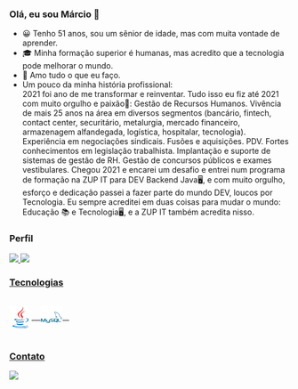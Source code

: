 ### Olá, eu sou Márcio 👋

<ul>
<li> 😀 Tenho 51 anos, sou um sênior de idade, mas com muita vontade de aprender. </li>
<li> 🎓 Minha formação superior é humanas, mas acredito que a tecnologia pode melhorar o mundo. </li>
<li> 🥰 Amo tudo o que eu faço. </li>
</li>
 <li> Um pouco da minha história profissional:</li>
2021 foi ano de me transformar e reinventar.
Tudo isso eu fiz até 2021 com muito orgulho e paixão🥰:
Gestão de Recursos Humanos. Vivência de mais 25 anos na área em diversos segmentos (bancário, fintech, contact center, securitário, metalurgia, mercado financeiro, armazenagem alfandegada, logística, hospitalar, tecnologia). Experiência em negociações sindicais. Fusões e aquisições. PDV. Fortes conhecimentos em legislação trabalhista. Implantação e suporte de sistemas de gestão de RH. Gestão de concursos públicos e exames vestibulares.
Chegou 2021 e encarei um desafio e entrei num programa de formação na ZUP IT para DEV Backend Java🖥️, e com muito orgulho, esforço e dedicação passei a fazer parte do mundo DEV, loucos por Tecnologia.
Eu sempre acreditei em duas coisas para mudar o mundo: Educação 📚 e Tecnologia🖥️, e a ZUP IT também acredita nisso.
</ul> 

### Perfil
 <div>
  <a href="https://github.com/MarcioTanuma">
  <img height="180em" src="https://github-readme-stats.vercel.app/api?username=marcioTanuma&show_icons=true&theme=dark&include_all_commits=true&count_private=true"/>
  <img height="180em" src="https://github-readme-stats.vercel.app/api/top-langs/?username=marcioTanuma&layout=compact&langs_count=7&theme=dark"/>
</div>

 ### Tecnologias
  <div style="display: inline_block"><br>
   <img align="center" alt="java" height="40" width="40" src="https://raw.githubusercontent.com/devicons/devicon/master/icons/java/java-original.svg">
   &nbsp;&nbsp;
  <img align="center" alt="MYSQL" height="40" width="40" src="https://raw.githubusercontent.com/devicons/devicon/master/icons/mysql/mysql-plain-wordmark.svg">
   &nbsp;&nbsp; 
</div>
 </br>
 
  ### Contato
 <div>
 <a href="https://www.linkedin.com/in/marcio-tanuma-940b3621/" target="_blank">
  <img src="https://img.shields.io/badge/LinkedIn-0077B5?style=for-the-badge&logo=linkedin&logoColor=white"/>
 </a>
 </div>
 </br>
 
